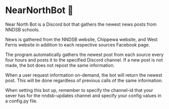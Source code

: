 # NearNorthBot :robot:

Near North Bot is a Discord bot that gathers the newest news posts from NNDSB schools.

News is gathered from the NNDSB website, Chippewa website, and West Ferris website in addition to each respective sources Facebook page. 

The program automatically gathers the newest post from each source every four hours and posts it to the specified Discord channel. If a new post is not made, the bot does not repost the same information.

When a user request information on-demand, the bot will return the newest post. This will be done regardless of previous calls of the same information.

When setting this bot up, remember to specify the channel-id that your sever has for the nndsb-updates channel and specify your config values in a config.py file.

